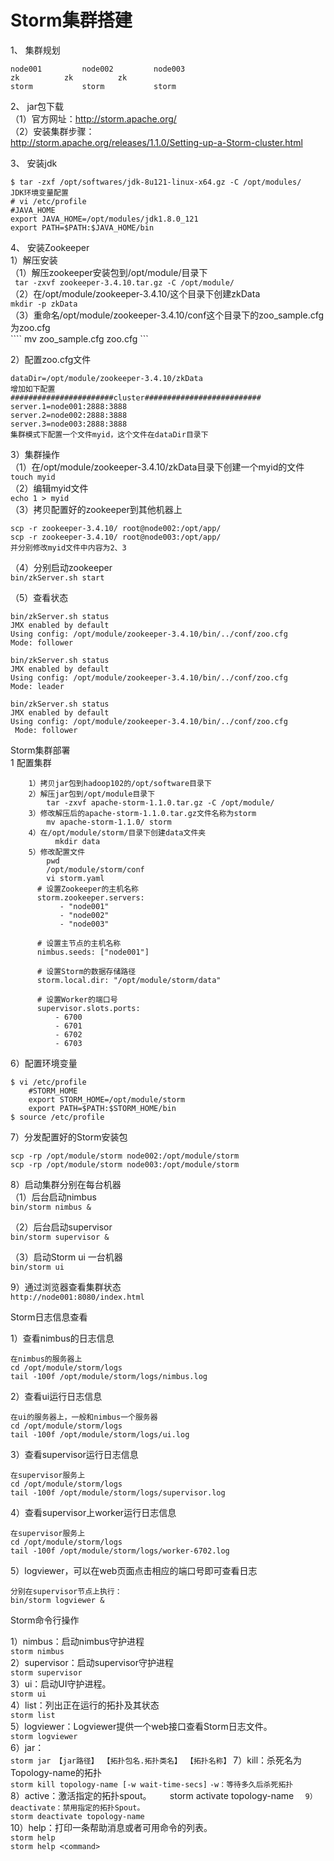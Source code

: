 Storm集群搭建  
============
1、 集群规划  
```
node001			node002			node003
zk			zk			zk
storm			storm			storm
```  
2、 jar包下载  
（1）官方网址：http://storm.apache.org/  
（2）安装集群步骤：  
http://storm.apache.org/releases/1.1.0/Setting-up-a-Storm-cluster.html  

3、 安装jdk  
```
$ tar -zxf /opt/softwares/jdk-8u121-linux-x64.gz -C /opt/modules/
JDK环境变量配置
# vi /etc/profile
#JAVA_HOME
export JAVA_HOME=/opt/modules/jdk1.8.0_121
export PATH=$PATH:$JAVA_HOME/bin
```  
4、 安装Zookeeper  
1）解压安装  
（1）解压zookeeper安装包到/opt/module/目录下  
```  tar -zxvf zookeeper-3.4.10.tar.gz -C /opt/module/ ```  
（2）在/opt/module/zookeeper-3.4.10/这个目录下创建zkData  
``` mkdir -p zkData ```  
（3）重命名/opt/module/zookeeper-3.4.10/conf这个目录下的zoo_sample.cfg为zoo.cfg  
```` mv zoo_sample.cfg zoo.cfg ```  

2）配置zoo.cfg文件  
```
dataDir=/opt/module/zookeeper-3.4.10/zkData
增加如下配置
#######################cluster##########################
server.1=node001:2888:3888
server.2=node002:2888:3888
server.3=node003:2888:3888
集群模式下配置一个文件myid，这个文件在dataDir目录下
```  

3）集群操作  
（1）在/opt/module/zookeeper-3.4.10/zkData目录下创建一个myid的文件  
 ``` touch myid ```  
（2）编辑myid文件  
``` echo 1 > myid ```  
（3）拷贝配置好的zookeeper到其他机器上
```
scp -r zookeeper-3.4.10/ root@node002:/opt/app/
scp -r zookeeper-3.4.10/ root@node003:/opt/app/
并分别修改myid文件中内容为2、3
```  

（4）分别启动zookeeper  
``` bin/zkServer.sh start ```  
        
（5）查看状态  
``` 
bin/zkServer.sh status
JMX enabled by default
Using config: /opt/module/zookeeper-3.4.10/bin/../conf/zoo.cfg
Mode: follower
        
bin/zkServer.sh status
JMX enabled by default
Using config: /opt/module/zookeeper-3.4.10/bin/../conf/zoo.cfg
Mode: leader
       
bin/zkServer.sh status
JMX enabled by default
Using config: /opt/module/zookeeper-3.4.10/bin/../conf/zoo.cfg
 Mode: follower
```


Storm集群部署  
  1 配置集群  
```
    1）拷贝jar包到hadoop102的/opt/software目录下
    2）解压jar包到/opt/module目录下
        tar -zxvf apache-storm-1.1.0.tar.gz -C /opt/module/
    3）修改解压后的apache-storm-1.1.0.tar.gz文件名称为storm
        mv apache-storm-1.1.0/ storm
    4）在/opt/module/storm/目录下创建data文件夹
	      mkdir data
    5）修改配置文件
        pwd
        /opt/module/storm/conf
        vi storm.yaml
      # 设置Zookeeper的主机名称
      storm.zookeeper.servers:
           - "node001"
           - "node002"
           - "node003"

      # 设置主节点的主机名称
      nimbus.seeds: ["node001"]

      # 设置Storm的数据存储路径
      storm.local.dir: "/opt/module/storm/data"

      # 设置Worker的端口号
      supervisor.slots.ports:
          - 6700
          - 6701
          - 6702
          - 6703
```

6）配置环境变量  
```
$ vi /etc/profile
    #STORM_HOME
    export STORM_HOME=/opt/module/storm
    export PATH=$PATH:$STORM_HOME/bin
$ source /etc/profile
```  

7）分发配置好的Storm安装包  
```
scp -rp /opt/module/storm node002:/opt/module/storm
scp -rp /opt/module/storm node003:/opt/module/storm
```  

8）启动集群分别在每台机器  
（1）后台启动nimbus  
``` bin/storm nimbus & ```  
        
（2）后台启动supervisor  
``` bin/storm supervisor & ```  
         
（3）启动Storm ui   一台机器  
``` bin/storm ui ```  
    
9）通过浏览器查看集群状态  
``` http://node001:8080/index.html ```
 
    
    
    
Storm日志信息查看  

1）查看nimbus的日志信息  
 ```
在nimbus的服务器上
cd /opt/module/storm/logs
tail -100f /opt/module/storm/logs/nimbus.log
 ```  
 
2）查看ui运行日志信息  
 ```
在ui的服务器上，一般和nimbus一个服务器
cd /opt/module/storm/logs
tail -100f /opt/module/storm/logs/ui.log
```  

3）查看supervisor运行日志信息  
```
在supervisor服务上
cd /opt/module/storm/logs
tail -100f /opt/module/storm/logs/supervisor.log
```  

4）查看supervisor上worker运行日志信息  
```
在supervisor服务上
cd /opt/module/storm/logs
tail -100f /opt/module/storm/logs/worker-6702.log
```  

5）logviewer，可以在web页面点击相应的端口号即可查看日志  
```
分别在supervisor节点上执行：
bin/storm logviewer &
```  
 


Storm命令行操作  

 1）nimbus：启动nimbus守护进程  
 ``` storm nimbus ```  
 2）supervisor：启动supervisor守护进程  
 ``` storm supervisor ```  
 3）ui：启动UI守护进程。  
 ``` storm ui ```  
 4）list：列出正在运行的拓扑及其状态  
 ``` storm list ```  
 5）logviewer：Logviewer提供一个web接口查看Storm日志文件。  
 ``` storm logviewer ```  
 6）jar：  
 ``` storm jar 【jar路径】 【拓扑包名.拓扑类名】 【拓扑名称】 ```
 7）kill：杀死名为Topology-name的拓扑  
 ``` storm kill topology-name [-w wait-time-secs] ```
 ``` -w：等待多久后杀死拓扑 ```  
 8）active：激活指定的拓扑spout。 ```  
 ``` storm activate topology-name ```  
 9）deactivate：禁用指定的拓扑Spout。 ```  
 ``` storm deactivate topology-name  ```  
 10）help：打印一条帮助消息或者可用命令的列表。  
 ``` storm help ```  
 ``` storm help <command> ```  

